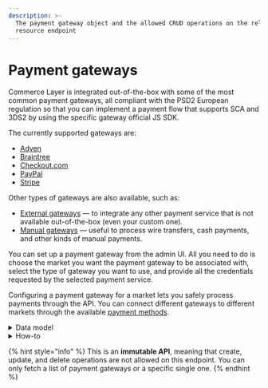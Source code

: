 ```yaml
---
description: >-
  The payment gateway object and the allowed CRUD operations on the related
  resource endpoint
---
```


# Payment gateways

Commerce Layer is integrated out-of-the-box with some of the most common payment gateways, all compliant with the PSD2 European regulation so that you can implement a payment flow that supports SCA and 3DS2 by using the specific gateway official JS SDK.

The currently supported gateways are:

* [Adyen](../adyen\_gateways/)
* [Braintree](../braintree\_gateways/)
* [Checkout.com](../checkout\_com\_gateways/)
* [PayPal](../paypal\_gateways/)
* [Stripe](../stripe\_gateways/)

Other types of gateways are also available, such as:

* [External gateways](../external\_gateways/) — to integrate any other payment service that is not available out-of-the-box (even your custom one).
* [Manual gateways](../manual\_gateways/) — useful to process wire transfers, cash payments, and other kinds of manual payments.

You can set up a payment gateway from the admin UI. All you need to do is choose the market you want the payment gateway to be associated with, select the type of gateway you want to use, and provide all the credentials requested by the selected payment service.

Configuring a payment gateway for a market lets you safely process payments through the API. You can connect different gateways to different markets through the available [payment methods](../payment\_methods/).

<details>

<summary>Data model</summary>

Check the related [ER diagram](https://commercelayer.io/docs/data-model/payment-gateways) and explore the flowchart that illustrates how the payment gateway resource relates with the other API entities.

</details>

<details>

<summary>How-to</summary>

Check the related [guide](https://docs.commercelayer.io/developers/v/how-tos/payments) to learn more on how Commerce Layer handles the server-side part of the integration process with each specific gateway.

</details>

{% hint style="info" %}
This is an **immutable API**, meaning that create, update, and delete operations are not allowed on this endpoint. You can only fetch a list of payment gateways or a specific single one.
{% endhint %}
